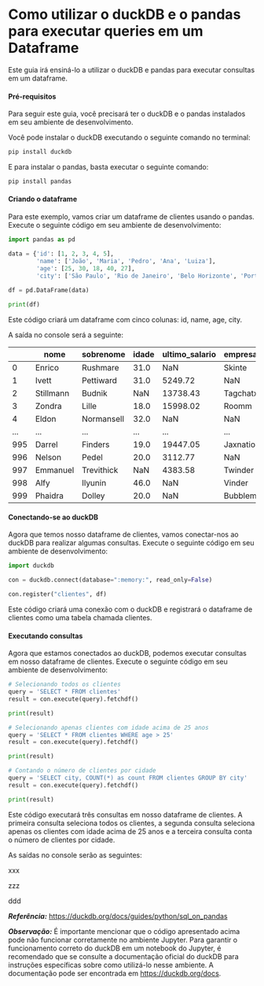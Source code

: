 # Como utilizar o duckDB e o pandas para executar queries em um Dataframe

Este guia irá ensiná-lo a utilizar o duckDB e pandas para executar consultas em um dataframe.

#### Pré-requisitos

Para seguir este guia, você precisará ter o duckDB e o pandas instalados em seu ambiente de desenvolvimento.

Você pode instalar o duckDB executando o seguinte comando no terminal:

```bash
pip install duckdb
```

E para instalar o pandas, basta executar o seguinte comando:

```bash
pip install pandas
```

#### Criando o dataframe

Para este exemplo, vamos criar um dataframe de clientes usando o pandas. Execute o seguinte código em seu ambiente de desenvolvimento:

```python
import pandas as pd

data = {'id': [1, 2, 3, 4, 5],
        'name': ['João', 'Maria', 'Pedro', 'Ana', 'Luiza'],
        'age': [25, 30, 18, 40, 27],
        'city': ['São Paulo', 'Rio de Janeiro', 'Belo Horizonte', 'Porto Alegre', 'Curitiba']}
        
df = pd.DataFrame(data)

print(df)
```

Este código criará um dataframe com cinco colunas: id, name, age, city.

A saída no console será a seguinte:

|   |nome|sobrenome|idade|ultimo_salario|empresa_atual|
|-----|-----|-----|-----|-----|-----|
|0|Enrico|Rushmare|31.0|NaN|Skinte|
|1|Ivett|Pettiward|31.0|5249.72|NaN|
|2|Stillmann|Budnik|NaN|13738.43|Tagchatx|
|3|Zondra|Lille|18.0|15998.02|Roomm|
|4|Eldon|Normansell|32.0|NaN|NaN|
|...|...|...|...|...|...|
|995|Darrel|Finders|19.0|19447.05|Jaxnation|
|996|Nelson|Pedel|20.0|3112.77|NaN|
|997|Emmanuel|Trevithick|NaN|4383.58|Twinder|
|998|Alfy|Ilyunin|46.0|NaN|Vinder|
|999|Phaidra|Dolley|20.0|NaN|Bubblemix|

#### Conectando-se ao duckDB

Agora que temos nosso dataframe de clientes, vamos conectar-nos ao duckDB para realizar algumas consultas. Execute o seguinte código em seu ambiente de desenvolvimento:

```python
import duckdb

con = duckdb.connect(database=":memory:", read_only=False)

con.register("clientes", df)
```

Este código criará uma conexão com o duckDB e registrará o dataframe de clientes como uma tabela chamada clientes.

#### Executando consultas

Agora que estamos conectados ao duckDB, podemos executar consultas em nosso dataframe de clientes. Execute o seguinte código em seu ambiente de desenvolvimento:

```python
# Selecionando todos os clientes
query = 'SELECT * FROM clientes'
result = con.execute(query).fetchdf()

print(result)

# Selecionando apenas clientes com idade acima de 25 anos
query = 'SELECT * FROM clientes WHERE age > 25'
result = con.execute(query).fetchdf()

print(result)

# Contando o número de clientes por cidade
query = 'SELECT city, COUNT(*) as count FROM clientes GROUP BY city'
result = con.execute(query).fetchdf()

print(result)
```

Este código executará três consultas em nosso dataframe de clientes. A primeira consulta seleciona todos os clientes, a segunda consulta seleciona apenas os clientes com idade acima de 25 anos e a terceira consulta conta o número de clientes por cidade.

As saídas no console serão as seguintes:

xxx

zzz

ddd


***Referência:*** https://duckdb.org/docs/guides/python/sql_on_pandas

***Observação:*** É importante mencionar que o código apresentado acima pode não funcionar corretamente no ambiente Jupyter. Para garantir o funcionamento correto do duckDB em um notebook do Jupyter, é recomendado que se consulte a documentação oficial do duckDB para instruções específicas sobre como utilizá-lo nesse ambiente. A documentação pode ser encontrada em https://duckdb.org/docs.

